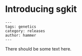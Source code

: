 # Introducing sgkit

```{post} 2021-10-19
---
tags: genetics
category: releases
author: hammer
---
```

There should be some text here.